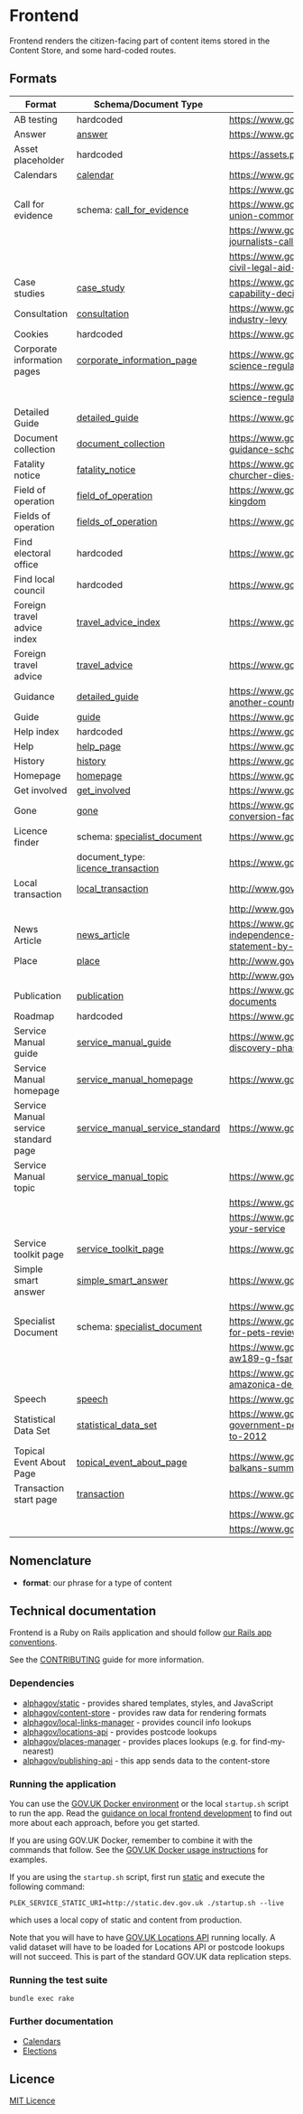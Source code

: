 # Frontend

Frontend renders the citizen-facing part of content items stored in the Content Store, and
some hard-coded routes.

## Formats

| Format | Schema/Document Type | Live example(s) |
|---|---|---|
|AB testing             |hardcoded|https://www.gov.uk/help/ab-testing|
|Answer                 |[answer](https://docs.publishing.service.gov.uk/content-schemas/answer.html)|https://www.gov.uk/national-minimum-wage-rates|
|Asset placeholder      |hardcoded|https://assets.publishing.service.gov.uk/government/placeholder|
|Calendars              |[calendar](https://docs.publishing.service.gov.uk/content-schemas/calendar.html)|https://www.gov.uk/bank-holidays|
|                       ||https://www.gov.uk/when-do-the-clocks-change|
|Call for evidence   |schema: [call_for_evidence](https://docs.publishing.service.gov.uk/content-schemas/call_for_evidence.html)|https://www.gov.uk/government/calls-for-evidence/credit-union-common-bond-reform|
|                       ||https://www.gov.uk/government/calls-for-evidence/safety-of-journalists-call-for-evidence|
|                       ||https://www.gov.uk/government/calls-for-evidence/review-of-civil-legal-aid-call-for-evidence|
|Case studies           |[case_study](https://docs.publishing.service.gov.uk/content-schemas/case_study.html)|https://www.gov.uk/government/case-studies/aiding-capability-decision-making-for-the-royal-navy|
|Consultation           |[consultation](https://docs.publishing.service.gov.uk/content-schemas/consultation.html)|https://www.gov.uk/government/consultations/soft-drinks-industry-levy|
|Cookies                |hardcoded|https://www.gov.uk/help/cookies|
|Corporate information pages  |[corporate_information_page](https://docs.publishing.service.gov.uk/content-schemas/corporate_information_page.html)|https://www.gov.uk/government/organisations/forensic-science-regulator/about|
|                             |                                   |https://www.gov.uk/government/organisations/forensic-science-regulator/about/accessible-documents-policy|
|Detailed Guide        |[detailed_guide](https://docs.publishing.service.gov.uk/content-schemas/detailed_guide.html)|https://www.gov.uk/guidance/guidance-on-devolution|
|Document collection    |[document_collection](https://docs.publishing.service.gov.uk/content-schemas/document_collection.html)|https://www.gov.uk/government/collections/statutory-guidance-schools|
|Fatality notice        |[fatality_notice](https://docs.publishing.service.gov.uk/content-schemas/fatality_notice.html)|https://www.gov.uk/government/fatalities/corporal-lee-churcher-dies-in-iraq|
|Field of operation     |[field_of_operation](https://docs.publishing.service.gov.uk/document-types/field_of_operation.html)|https://www.gov.uk/government/fields-of-operation/united-kingdom|
|Fields of operation    |[fields_of_operation](https://docs.publishing.service.gov.uk/content-schemas/fields_of_operation.html)|https://www.gov.uk/government/fields-of-operation|
|Find electoral office  |hardcoded|https://www.gov.uk/contact-electoral-registration-office|
|Find local council     |hardcoded|https://www.gov.uk/find-local-council|
|Foreign travel advice index |[travel_advice_index](https://docs.publishing.service.gov.uk/content-schemas/travel_advice_index.html)|https://www.gov.uk/foreign-travel-advice|
|Foreign travel advice  |[travel_advice](https://docs.publishing.service.gov.uk/content-schemas/travel_advice.html)|https://www.gov.uk/foreign-travel-advice/azerbaijan|
|Guidance               |[detailed_guide](https://docs.publishing.service.gov.uk/content-schemas/detailed_guide.html)|https://www.gov.uk/guidance/travel-to-england-from-another-country-during-coronavirus-covid-19|
|Guide                  |[guide](https://docs.publishing.service.gov.uk/content-schemas/guide.html)|https://www.gov.uk/log-in-register-hmrc-online-services|
|Help index             |hardcoded|https://www.gov.uk/help|
|Help                   |[help_page](https://docs.publishing.service.gov.uk/content-schemas/help_page.html)|https://www.gov.uk/help/browsers|
|History                |[history](https://docs.publishing.service.gov.uk/content-schemas/history.html)|https://www.gov.uk/government/history/10-downing-street|
|Homepage               |[homepage](https://docs.publishing.service.gov.uk/content-schemas/homepage.html)|https://www.gov.uk/|
|Get involved           |[get_involved](https://docs.publishing.service.gov.uk/content-schemas/get_involved.html)|https://www.gov.uk/government/get-involved|
|Gone                   |[gone](https://docs.publishing.service.gov.uk/content-schemas/gone.html)|https://www.gov.uk/government/collections/greenhouse-gas-conversion-factors-for-company-reporting|
|Licence finder         |schema: [specialist_document](https://docs.publishing.service.gov.uk/content-schemas/specialist_document.html)|https://www.gov.uk/find-licences/premises-licence|
|                       |document_type: [licence_transaction](https://docs.publishing.service.gov.uk/document-types/licence_transaction.html)|https://www.gov.uk/find-licences/zoo-licence|
|Local transaction      |[local_transaction](https://docs.publishing.service.gov.uk/content-schemas/specialist_document.html)|http://www.gov.uk/school-term-holiday-dates|
|                       ||http://www.gov.uk/apply-council-tax-reduction|
|News Article           |[news_article](https://docs.publishing.service.gov.uk/content-schemas/news_article.html)|https://www.gov.uk/government/news/the-personal-independence-payment-amendment-regulations-2017-statement-by-paul-gray|
|Place                  |[place](https://docs.publishing.service.gov.uk/content-schemas/place.html)|http://www.gov.uk/register-offices|
|                       ||http://www.gov.uk/register-offices|
|Publication            |[publication](https://docs.publishing.service.gov.uk/content-schemas/publication.html)|https://www.gov.uk/government/publications/budget-2016-documents|
|Roadmap                |hardcoded|https://www.gov.uk/roadmap|
|Service Manual guide|[service_manual_guide](https://docs.publishing.service.gov.uk/content-schemas/service_manual_guide.html)|https://www.gov.uk/service-manual/agile-delivery/how-the-discovery-phase-works|
|Service Manual homepage|[service_manual_homepage](https://docs.publishing.service.gov.uk/content-schemas/service_manual_homepage.html)|https://www.gov.uk/service-manual|
|Service Manual service standard page|[service_manual_service_standard](https://docs.publishing.service.gov.uk/content-schemas/service_manual_service_standard.html)|https://www.gov.uk/service-manual/service-standard|
|Service Manual topic   |[service_manual_topic](https://docs.publishing.service.gov.uk/content-schemas/service_manual_topic.html)|https://www.gov.uk/service-manual/agile-delivery|
|                       ||https://www.gov.uk/service-manual/user-research|
|                       ||https://www.gov.uk/service-manual/helping-people-to-use-your-service|
|Service toolkit page   |[service_toolkit_page](https://docs.publishing.service.gov.uk/content-schemas/service_manual_service_toolkit.html)|https://www.gov.uk/service-toolkit|
|Simple smart answer    |[simple_smart_answer](https://docs.publishing.service.gov.uk/content-schemas/simple_smart_answer.html)|https://www.gov.uk/sold-bought-vehicle|
|                       ||https://www.gov.uk/contact-the-dvla|
|Specialist Document    |schema: [specialist_document](https://docs.publishing.service.gov.uk/content-schemas/specialist_document.html)|https://www.gov.uk/cma-cases/veterinary-services-market-for-pets-review|
|                       ||https://www.gov.uk/aaib-reports/aaib-investigation-to-aw189-g-fsar|
|                       ||https://www.gov.uk/protected-food-drink-names/pitahaya-amazonica-de-palora|
|Speech                 |[speech](https://docs.publishing.service.gov.uk/content-schemas/speech.html)|https://www.gov.uk/government/speeches/motorcycle-testing|
|Statistical Data Set   |[statistical_data_set](https://docs.publishing.service.gov.uk/content-schemas/statistical_data_set.html)|https://www.gov.uk/government/statistical-data-sets/local-government-pension-scheme-funds-summary-data-2011-to-2012|
|Topical Event About Page|[topical_event_about_page](https://docs.publishing.service.gov.uk/content-schemas/topical_event_about_page.html)|https://www.gov.uk/government/topical-events/western-balkans-summit-london-2018/about|
|Transaction start page |[transaction](https://docs.publishing.service.gov.uk/content-schemas/transaction.html)|https://www.gov.uk/register-to-vote|
|                       ||https://www.gov.uk/vehicle-tax|
|                       ||https://www.gov.uk/find-a-job|

## Nomenclature

- **format**: our phrase for a type of content

## Technical documentation

Frontend is a Ruby on Rails application and should follow [our Rails app conventions](https://docs.publishing.service.gov.uk/manual/conventions-for-rails-applications.html).

See the [CONTRIBUTING](CONTRIBUTING.md) guide for more information.

### Dependencies

- [alphagov/static](https://github.com/alphagov/static) - provides shared templates, styles, and JavaScript
- [alphagov/content-store](https://github.com/alphagov/content-store) - provides raw data for rendering formats
- [alphagov/local-links-manager](https://github.com/alphagov/local-links-manager) - provides council info lookups
- [alphagov/locations-api](https://github.com/alphagov/locations-api) - provides postcode lookups
- [alphagov/places-manager](https://github.com/alphagov/places-manager) - provides places lookups (e.g. for find-my-nearest)
- [alphagov/publishing-api](https://github.com/alphagov/publishing-api) - this app sends data to the content-store

### Running the application

You can use the [GOV.UK Docker environment](https://github.com/alphagov/govuk-docker) or the local `startup.sh` script to run the app. Read the [guidance on local frontend development](https://docs.publishing.service.gov.uk/manual/local-frontend-development.html) to find out more about each approach, before you get started.

If you are using GOV.UK Docker, remember to combine it with the commands that follow. See the [GOV.UK Docker usage instructions](https://github.com/alphagov/govuk-docker#usage) for examples.

If you are using the `startup.sh` script, first run [static](https://github.com/alphagov/static) and execute the following command:

```
PLEK_SERVICE_STATIC_URI=http://static.dev.gov.uk ./startup.sh --live
```

which uses a local copy of static and content from production.

Note that you will have to have [GOV.UK Locations API](https://github.com/alphagov/locations-api) running locally. A valid dataset will have to be loaded for Locations API or postcode lookups will not succeed. This is part of the standard GOV.UK data replication steps.

### Running the test suite

```
bundle exec rake
```
### Further documentation

- [Calendars](docs/calendars.md)
- [Elections](docs/elections-api.md)

## Licence

[MIT Licence](LICENCE.txt)
